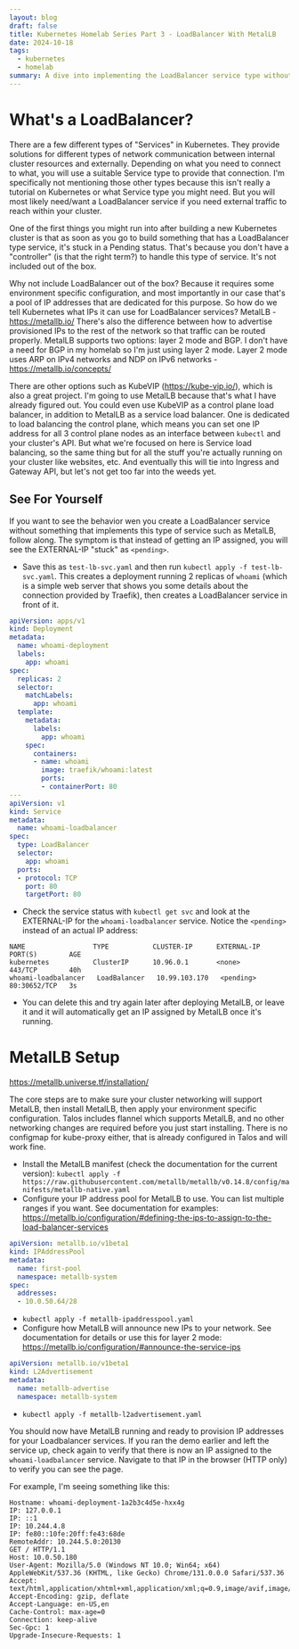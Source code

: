 ```yaml
---
layout: blog
draft: false
title: Kubernetes Homelab Series Part 3 - LoadBalancer With MetalLB
date: 2024-10-18
tags:
  - kubernetes
  - homelab
summary: A dive into implementing the LoadBalancer service type without a cloud provider using MetalLB.
---
```

# What's a LoadBalancer?
There are a few different types of "Services" in Kubernetes. They provide solutions for different types of network communication between internal cluster resources and externally. Depending on what you need to connect to what, you will use a suitable Service type to provide that connection. I'm specifically not mentioning those other types because this isn't really a tutorial on Kubernetes or what Service type you might need. But you will most likely need/want a LoadBalancer service if you need external traffic to reach within your cluster.

One of the first things you might run into after building a new Kubernetes cluster is that as soon as you go to build something that has a LoadBalancer type service, it's stuck in a Pending status. That's because you don't have a "controller" (is that the right term?) to handle this type of service. It's not included out of the box.

Why not include LoadBalancer out of the box? Because it requires some environment specific configuration, and most importantly in our case that's a pool of IP addresses that are dedicated for this purpose. So how do we tell Kubernetes what IPs it can use for LoadBalancer services? MetalLB - https://metallb.io/ There's also the difference between how to advertise provisioned IPs to the rest of the network so that traffic can be routed properly. MetalLB supports two options: layer 2 mode and BGP. I don't have a need for BGP in my homelab so I'm just using layer 2 mode. Layer 2 mode uses ARP on IPv4 networks and NDP on IPv6 networks - https://metallb.io/concepts/

There are other options such as KubeVIP (https://kube-vip.io/), which is also a great project. I'm going to use MetalLB because that's what I have already figured out. You could even use KubeVIP as a control plane load balancer, in addition to MetalLB as a service load balancer. One is dedicated to load balancing the control plane, which means you can set one IP address for all 3 control plane nodes as an interface between `kubectl` and your cluster's API. But what we're focused on here is Service load balancing, so the same thing but for all the stuff you're actually running on your cluster like websites, etc. And eventually this will tie into Ingress and Gateway API, but let's not get too far into the weeds yet.

## See For Yourself
If you want to see the behavior wen you create a LoadBalancer service without something that implements this type of service such as MetalLB, follow along. The symptom is that instead of getting an IP assigned, you will see the EXTERNAL-IP "stuck" as `<pending>`. 

- Save this as `test-lb-svc.yaml` and then run `kubectl apply -f test-lb-svc.yaml`. This creates a deployment running 2 replicas of `whoami` (which is a simple web server that shows you some details about the connection provided by Traefik), then creates a LoadBalancer service in front of it. 
```yaml
apiVersion: apps/v1
kind: Deployment
metadata:
  name: whoami-deployment
  labels:
    app: whoami
spec:
  replicas: 2
  selector:
    matchLabels:
      app: whoami
  template:
    metadata:
      labels:
        app: whoami
    spec:
      containers:
      - name: whoami
        image: traefik/whoami:latest
        ports:
        - containerPort: 80
---
apiVersion: v1
kind: Service
metadata:
  name: whoami-loadbalancer
spec:
  type: LoadBalancer
  selector:
    app: whoami
  ports:
  - protocol: TCP
    port: 80
    targetPort: 80
```
- Check the service status with `kubectl get svc` and look at the EXTERNAL-IP for the `whoami-loadbalancer` service. Notice the `<pending>` instead of an actual IP address:
```
NAME                 TYPE           CLUSTER-IP      EXTERNAL-IP   PORT(S)        AGE
kubernetes           ClusterIP      10.96.0.1       <none>        443/TCP        40h
whoami-loadbalancer   LoadBalancer   10.99.103.170   <pending>     80:30652/TCP   3s
```
- You can delete this and try again later after deploying MetalLB, or leave it and it will automatically get an IP assigned by MetalLB once it's running.

# MetalLB Setup
https://metallb.universe.tf/installation/

The core steps are to make sure your cluster networking will support MetalLB, then install MetalLB, then apply your environment specific configuration. Talos includes flannel which supports MetalLB, and no other networking changes are required before you just start installing. There is no configmap for kube-proxy either, that is already configured in Talos and will work fine.

- Install the MetalLB manifest (check the documentation for the current version): `kubectl apply -f https://raw.githubusercontent.com/metallb/metallb/v0.14.8/config/manifests/metallb-native.yaml`
- Configure your IP address pool for MetalLB to use. You can list multiple ranges if you want. See documentation for examples: https://metallb.io/configuration/#defining-the-ips-to-assign-to-the-load-balancer-services
```yaml
apiVersion: metallb.io/v1beta1
kind: IPAddressPool
metadata:
  name: first-pool
  namespace: metallb-system
spec:
  addresses:
  - 10.0.50.64/28
```
  - `kubectl apply -f metallb-ipaddresspool.yaml`
- Configure how MetalLB will announce new IPs to your network. See documentation for details or use this for layer 2 mode: https://metallb.io/configuration/#announce-the-service-ips
```yaml
apiVersion: metallb.io/v1beta1
kind: L2Advertisement
metadata:
  name: metallb-advertise
  namespace: metallb-system
```
  - `kubectl apply -f metallb-l2advertisement.yaml`

You should now have MetalLB running and ready to provision IP addresses for your Loadbalancer services. If you ran the demo earlier and left the service up, check again to verify that there is now an IP assigned to the `whoami-loadbalancer` service. Navigate to that IP in the browser (HTTP only) to verify you can see the page.

For example, I'm seeing something like this:
```
Hostname: whoami-deployment-1a2b3c4d5e-hxx4g
IP: 127.0.0.1
IP: ::1
IP: 10.244.4.8
IP: fe80::10fe:20ff:fe43:68de
RemoteAddr: 10.244.5.0:20130
GET / HTTP/1.1
Host: 10.0.50.180
User-Agent: Mozilla/5.0 (Windows NT 10.0; Win64; x64) AppleWebKit/537.36 (KHTML, like Gecko) Chrome/131.0.0.0 Safari/537.36
Accept: text/html,application/xhtml+xml,application/xml;q=0.9,image/avif,image/webp,image/apng,*/*;q=0.8
Accept-Encoding: gzip, deflate
Accept-Language: en-US,en
Cache-Control: max-age=0
Connection: keep-alive
Sec-Gpc: 1
Upgrade-Insecure-Requests: 1
```